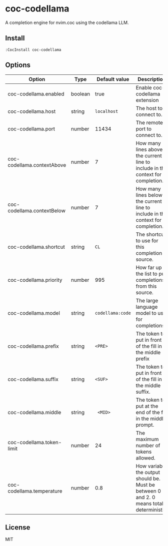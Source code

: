 # coc-codellama

A completion engine for nvim.coc using the codellama LLM.

## Install

`:CocInstall coc-codellama`

## Options

| Option                     | Type    | Default value  | Description                                                                     |
|----------------------------|---------|----------------|---------------------------------------------------------------------------------|
| coc-codellama.enabled      | boolean | true           | Enable coc-codellama extension                                                  |
| coc-codellama.host         | string  | `localhost`      | The host to connect to.                                                         |
| coc-codellama.port         | number  | 11434          | The remote port to connect to.                                                  |
| coc-codellama.contextAbove | number  | 7              | How many lines above the current line to include in the context for completion. |
| coc-codellama.contextBelow | number  | 7              | How many lines below the current line to include in the context for completion. |
| coc-codellama.shortcut     | string  | `CL`             | The shortcut to use for this completion source.                                 |
| coc-codellama.priority     | number  | 995            | How far up in the list to put completions from this source.                     |
| coc-codellama.model        | string  | `codellama:code` | The large language model to use for completions.                                |
| coc-codellama.prefix       | string  | `<PRE>`          | The token to put in front of the fill in the middle prefix                      |
| coc-codellama.suffix       | string  | ` <SUF> `        | The token to put in front of the fill in the middle suffix.                     |
| coc-codellama.middle       | string  | ` <MID>`         | The token to put at the end of the fill in the middle prompt.                   |
| coc-codellama.token-limit  | number  | 24             | The maximum number of tokens allowed.                                           |
| coc-codellama.temperature  | number  | 0.8            | How variable the output should be. Must be between 0 and 2. 0 means totally deterministic. |

## License

MIT
